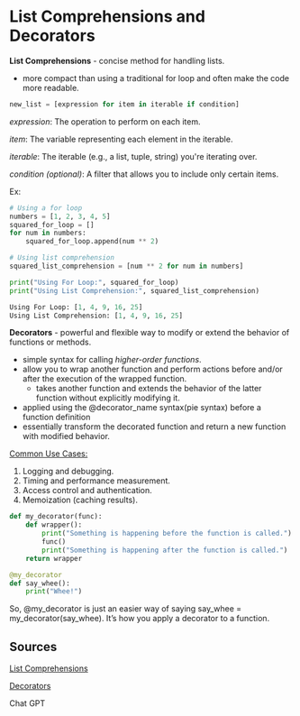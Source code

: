 # List Comprehensions and Decorators

**List Comprehensions** - concise method for handling lists.

- more compact than using a traditional for loop and often make the code more readable.

```python
new_list = [expression for item in iterable if condition]

```

*expression*: The operation to perform on each item.

*item*: The variable representing each element in the iterable.

*iterable*: The iterable (e.g., a list, tuple, string) you're iterating over.

*condition (optional)*: A filter that allows you to include only certain items.

Ex:

```python
# Using a for loop 
numbers = [1, 2, 3, 4, 5]
squared_for_loop = []
for num in numbers:
    squared_for_loop.append(num ** 2)

# Using list comprehension 
squared_list_comprehension = [num ** 2 for num in numbers]

print("Using For Loop:", squared_for_loop)
print("Using List Comprehension:", squared_list_comprehension)

Using For Loop: [1, 4, 9, 16, 25]
Using List Comprehension: [1, 4, 9, 16, 25]

```

**Decorators** - powerful and flexible way to modify or extend the behavior of functions or methods. 

- simple syntax for calling *higher-order functions*.
- allow you to wrap another function and perform actions before and/or after the execution of the wrapped function.
  - takes another function and extends the behavior of the latter function without explicitly modifying it.
- applied using the @decorator_name syntax(pie syntax) before a function definition
- essentially transform the decorated function and return a new function with modified behavior.

<u>Common Use Cases:</u>

1. Logging and debugging.
2. Timing and performance measurement.
3. Access control and authentication.
4. Memoization (caching results).

```python
def my_decorator(func):
    def wrapper():
        print("Something is happening before the function is called.")
        func()
        print("Something is happening after the function is called.")
    return wrapper

@my_decorator
def say_whee():
    print("Whee!")

```
So, @my_decorator is just an easier way of saying say_whee = my_decorator(say_whee). It’s how you apply a decorator to a function.

## Sources

[List Comprehensions](https://www.pythonforbeginners.com/basics/list-comprehensions-in-python)

[Decorators](https://realpython.com/primer-on-python-decorators/)

Chat GPT